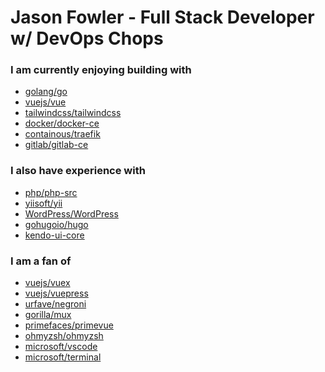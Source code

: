 <!-- <img src="https://avatars2.githubusercontent.com/u/1097895?s=160&v=4" align="right" /> -->

# Jason Fowler - Full Stack Developer w/ DevOps Chops

### I am currently enjoying building with 

- [golang/go](https://github.com/golang/go)
- [vuejs/vue](https://github.com/vuejs/vue)
- [tailwindcss/tailwindcss](https://github.com/tailwindcss/tailwindcss)
- [docker/docker-ce](https://github.com/docker/docker-ce)
- [containous/traefik](https://github.com/containous/traefik)
- [gitlab/gitlab-ce](https://packages.gitlab.com/gitlab/gitlab-ce)

### I also have experience with

- [php/php-src](https://github.com/php/php-src)
- [yiisoft/yii](https://github.com/yiisoft/yii)
- [WordPress/WordPress](https://github.com/WordPress/WordPress)
- [gohugoio/hugo](https://github.com/gohugoio/hugo)
- [kendo-ui-core](https://github.com/telerik/kendo-ui-core)

### I am a fan of

- [vuejs/vuex](https://github.com/vuejs/vuex)
- [vuejs/vuepress](https://github.com/vuejs/vuepress)
- [urfave/negroni](https://github.com/urfave/negroni)
- [gorilla/mux](https://github.com/gorilla/mux)
- [primefaces/primevue](https://github.com/primefaces/primevue)
- [ohmyzsh/ohmyzsh](https://github.com/ohmyzsh/ohmyzsh)
- [microsoft/vscode](https://github.com/microsoft/vscode)
- [microsoft/terminal](https://github.com/microsoft/terminal)

<!--
**jsnfwlr/jsnfwlr** is a ✨ _special_ ✨ repository because its `README.md` (this file) appears on your GitHub profile.

Here are some ideas to get you started:

- 🔭 I’m currently working on ...
- 🌱 I’m currently learning ...
- 👯 I’m looking to collaborate on ...
- 🤔 I’m looking for help with ...
- 💬 Ask me about ...
- 📫 How to reach me: ...
- 😄 Pronouns: ...
- ⚡ Fun fact: ...
-->
